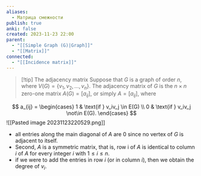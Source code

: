 ```yaml
---
aliases:
  - Матрица смежности
publish: true
anki: false
created: 2023-11-23 22:00
parent:
  - "[[Simple Graph (G)|Graph]]"
  - "[[Matrix]]"
connected:
  - "[[Incidence matrix]]"
---
```


> [!tip] The adjacency matrix
 Suppose that ${} G$ is a graph of order $n$, where $V(G) = \{v_1, v_2, \ldots, v_n\}$. The adjacency matrix of $G$ is the $n \times n$ zero-one matrix $A(G) = [a_{ij}]$, or simply $A = [a_{ij}]$, where

$$
a_{ij} = 
\begin{cases} 
1 & \text{if } v_iv_j \in E(G) \\
0 & \text{if } v_iv_j \not\in E(G).
\end{cases}
$$
![[Pasted image 20231123220529.png]]

- all entries along the main diagonal of $A {}$ are $0 {}$ since no vertex of $G$ is adjacent to itself. 
- Second, ${} A {}$ is a  symmetric matrix, that is, row i of ${} A {}$ is identical to column $i {}$ of $A$ for every integer ${} i$ with ${} 1 ≤ i ≤ n$.
- if we were to add the entries in row ${} i$ (or in column $i$), then we obtain the degree of $v_i$.











